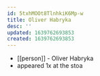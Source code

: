```yaml
---
id: 5txhMOOt8TlnhkiK6Mp-w
title: Oliver Habryka
desc: ''
updated: 1639762693853
created: 1639762693853
---
```



- [[person]] - Oliver Habryka
- appeared 1x at the stoa
